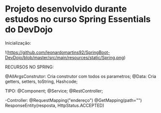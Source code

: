 # Projeto desenvolvido durante estudos no curso Spring Essentials do DevDojo

Inicialização:

!(https://github.com/leonardomartins92/SpringBoot-DevDojo/blob/master/src/main/resources/static/Spring.png)

RECURSOS NO SPRING:

@AllArgsConstrutor: Cria construtor com todos os parametros;
@Data: Cria getters, setters, toString, Hashcode;

TIPO:
@Component;
@Service;
@RestController;

-Controller:
@RequestMapping("endereço")
@GetMapping(path="")
ResponseEntity(resposta, HttpStatus.ACCEPTED)
